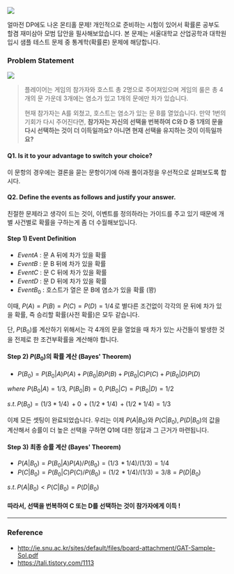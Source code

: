 ![](https://images.velog.io/images/hersheythings/post/90a9a15f-15f0-469e-981c-9032ff670dbb/image.png)

얼마전 DP에도 나온 몬티홀 문제! 개인적으로 준비하는 시험이 있어서 확률론 공부도 할겸 재미삼아 모범 답안을 필사해보았습니다. 본 문제는 서울대학교 산업공학과 대학원 입시 샘플 테스트 문제 중 통계학(확률론) 문제에 해당합니다.

### Problem Statement
![](https://images.velog.io/images/hersheythings/post/8a2be4dd-df03-41b6-a618-c003d12eec58/%E1%84%89%E1%85%B3%E1%84%8F%E1%85%B3%E1%84%85%E1%85%B5%E1%86%AB%E1%84%89%E1%85%A3%E1%86%BA%202021-09-17%20%E1%84%8B%E1%85%A9%E1%84%8C%E1%85%A5%E1%86%AB%201.01.08.png)


> 플레이어는 게임의 참가자와 호스트 총 2명으로 주어져있으며 게임의 룰은 총 4개의 문 가운데 3개에는 염소가 있고 1개의 문에만 차가 있습니다.
>
> 현재 참가자는 A를 외쳤고, 호스트는 염소가 있는 문 B를 열었습니다. 만약 1번의 기회가 다시 주어진다면, **참가자는 자신의 선택을 번복하여 C와 D 중 1개의 문을 다시 선택하는 것이 더 이득일까요? 아니면 현재 선택을 유지하는 것이 이득일까요?**

#### Q1. Is it to your advantage to switch your choice?
이 문항의 경우에는 결론을 묻는 문항이기에 아래 풀이과정을 우선적으로 살펴보도록 합시다.

#### Q2. Define the events as follows and justify your answer.
친절한 문제라고 생각이 드는 것이, 이벤트를 정의하라는 가이드를 주고 있기 때문에 개별 사건별로 확률을 구하는게 좀 더 수월해보입니다.

#### Step 1) Event Definition
* $Event A$ : 문 A 뒤에 차가 있을 확률 
* $Event B$ : 문 B 뒤에 차가 있을 확률
* $Event C$ : 문 C 뒤에 차가 있을 확률
* $Event D$ : 문 D 뒤에 차가 있을 확률
* $Event B_0$ : 호스트가 열은 문 B에 염소가 있을 확률 (꽝)

이때, $P(A)=P(B)=P(C)=P(D)=1/4\,$로 별다른 조건없이 각각의 문 뒤에 차가 있을 확률, 즉 승리할 확률(사전 확률)은 모두 같습니다. 

단, $P(B_0)$를 계산하기 위해서는 각 4개의 문을 열었을 때 차가 있는 사건들이 발생한 것을 전제로 한 조건부확률을 계산해야 합니다. 

#### Step 2) $P(B_0)$의 확률 계산 (Bayes' Theorem)

* $P(B_0)=P(B_0|A)P(A) + P(B_0|B)P(B) + P(B_0|C)P(C)+P(B_0|D)P(D)$

$where\,\,P(B_0|A)=1/3,\,\,P(B_0|B)=0,\,P(B_0|C)=P(B_0|D)=1/2$

$s.t.\, P(B_0)=(1/3*1/4)\,+0\,+(1/2*1/4)\,+(1/2*1/4) =1/3$

이제 모든 셋팅이 완료되었습니다. 우리는 이제 $P(A|B_0)$와 $P(C|B_0),\,P(D|B_0)$의 값을 계산해서 승률이 더 높은 선택을 구하면 Q1에 대한 정답과 그 근거가 마련됩니다.

#### Step 3) 최종 승률 계산 (Bayes' Theorem)
* $P(A|B_0)=P(B_0|A)P(A)/P(B_0)=(1/3\,*1/4)/(1/3)=1/4$
* $P(C|B_0)=P(B_0|C)P(C)/P(B_0)=(1/2\,*1/4)/(1/3)=3/8=P(D|B_0)$

$s.t.\,P(A|B_0) < P(C|B_0)=P(D|B_0)$ 

#### 따라서, 선택을 번복하여 C 또는 D를 선택하는 것이 참가자에게 이득 !

------
### Reference
* http://ie.snu.ac.kr/sites/default/files/board-attachment/GAT-Sample-Sol.pdf
* https://tali.tistory.com/1113
